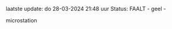 laatste update: 
do 28-03-2024 21:48   uur 
Status: FAALT - geel - 
<div class="service Y">microstation</div>